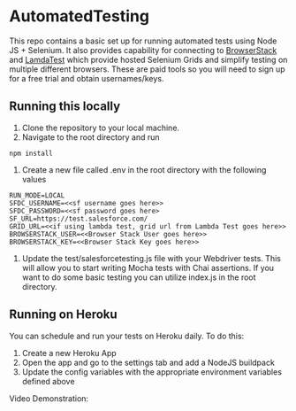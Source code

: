 # AutomatedTesting
This repo contains a basic set up for running automated tests using Node JS + Selenium. It also provides capability for connecting to 
[BrowserStack](https://www.browserstack.com/) and [LamdaTest](https://www.lambdatest.com/home?utm_expid=.FbS2moqWRe6nnnjN8T0fdA.1&utm_referrer=) which provide hosted Selenium Grids and simplify testing on multiple different browsers. These are paid tools so you will 
need to sign up for a free trial and obtain usernames/keys. 

## Running this locally
1. Clone the repository to your local machine.
1. Navigate to the root directory and run 
```
npm install
```
1. Create a new file called .env in the root directory with the following values
```
RUN_MODE=LOCAL
SFDC_USERNAME=<<sf username goes here>>
SFDC_PASSWORD=<<sf password goes here>
SF_URL=https://test.salesforce.com/
GRID_URL=<<if using lambda test, grid url from Lambda Test goes here>>
BROWSERSTACK_USER=<<Browser Stack User goes here>>
BROWSERSTACK_KEY=<<Browser Stack Key goes here>>
```
1. Update the test/salesforcetesting.js file with your Webdriver tests. This will allow you to start writing Mocha tests with Chai assertions. If you want to do some basic testing you can utilize 
index.js in the root directory. 

## Running on Heroku
You can schedule and run your tests on Heroku daily. To do this:
1. Create a new Heroku App
1. Open the app and go to the settings tab and add a NodeJS buildpack
1. Update the config variables with the appropriate environment variables defined above

Video Demonstration: 